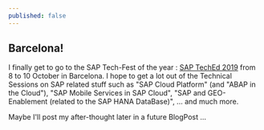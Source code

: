 ```yaml
---
published: false
---
```

## Barcelona!

I finally get to go to the SAP Tech-Fest of the year : [SAP TechEd 2019](https://events.sap.com/teched-emea/en/home) from 8 to 10 October in Barcelona.
I hope to get a lot out of the Technical Sessions on SAP related stuff such as "SAP Cloud Platform" (and "ABAP in the Cloud"), "SAP Mobile Services in SAP Cloud", "SAP and GEO-Enablement (related to the SAP HANA DataBase)", ... and much more.

Maybe I'll post my after-thought later in a future BlogPost ...
